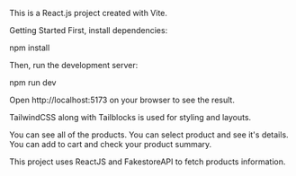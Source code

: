 This is a React.js project created with Vite.

Getting Started
First, install dependencies:

npm install

Then, run the development server:

npm run dev

Open http://localhost:5173 on your browser to see the result.

TailwindCSS along with Tailblocks is used for styling and layouts.

You can see all of the products. You can select product and see it's details.
You can add to cart and check your product summary.

This project uses ReactJS and FakestoreAPI to fetch products information.
